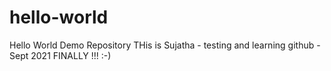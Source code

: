 # hello-world
Hello World Demo Repository
THis is Sujatha - testing and learning github - Sept 2021
FINALLY !!! :-)
